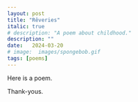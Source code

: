 ```yaml
---
layout: post
title: "Rêveries"
italic: true
# description: "A poem about childhood."
description: ""
date:   2024-03-20
# image:  images/spongebob.gif
tags: [poems]
---
```


Here is a poem.

Thank-yous.